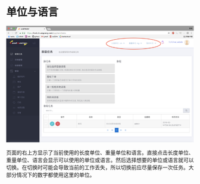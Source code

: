 # 单位与语言

![](/assets/4.3.1.png)

页面的右上方显示了当前使用的长度单位、重量单位和语言。直接点击长度单位、重量单位、语言会显示可以使用的单位或语言。然后选择想要的单位或语言就可以切换。在切换时可能会导致当前的工作丢失，所以切换前应尽量保存一次任务。大部分情况下的数字都使用这里的单位。

